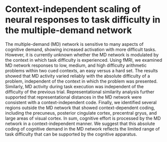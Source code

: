 # Context-independent scaling of neural responses to task difficulty in the multiple-demand network

The multiple-demand (MD) network is sensitive to many aspects of cognitive demand, showing increased activation with more difficult tasks. However, it is currently unknown whether the MD network is modulated by the context in which task difficulty is experienced. Using fMRI, we examined MD network responses to low, medium, and high difficulty arithmetic problems within two cued contexts, an easy versus a hard set. The results showed that MD activity varied reliably with the absolute difficulty of a problem, independent of the context in which the problem was presented. Similarly, MD activity during task execution was independent of the difficulty of the previous trial. Representational similarity analysis further supported that representational distances in the MD network were consistent with a context-independent code. Finally, we identified several regions outside the MD network that showed context-dependent coding, including the precuneus, posterior cingulate cortex, precentral gryus, and large areas of visual cortex. In sum, cognitive effort is processed by the MD network in a context-independent manner. We suggest that this absolute coding of cognitive demand in the MD network reflects the limited range of task difficulty that can be supported by the cognitive apparatus.
